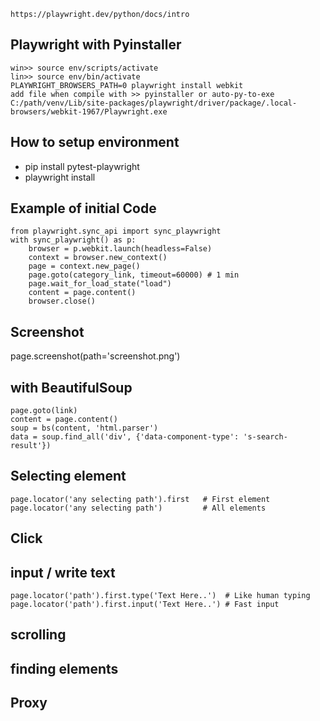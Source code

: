 `https://playwright.dev/python/docs/intro`
## Playwright with Pyinstaller
```
win>> source env/scripts/activate
lin>> source env/bin/activate
PLAYWRIGHT_BROWSERS_PATH=0 playwright install webkit
add file when compile with >> pyinstaller or auto-py-to-exe
C:/path/venv/Lib/site-packages/playwright/driver/package/.local-browsers/webkit-1967/Playwright.exe
```
## How to setup environment
- pip install pytest-playwright
- playwright install
## Example of initial Code
```
from playwright.sync_api import sync_playwright
with sync_playwright() as p:
    browser = p.webkit.launch(headless=False)
    context = browser.new_context()
    page = context.new_page()
    page.goto(category_link, timeout=60000) # 1 min
    page.wait_for_load_state("load")
    content = page.content()
    browser.close()
```
## Screenshot
page.screenshot(path='screenshot.png')
## with BeautifulSoup
```
page.goto(link)
content = page.content()
soup = bs(content, 'html.parser')
data = soup.find_all('div', {'data-component-type': 's-search-result'})
```
## Selecting element
``
page.locator('any selecting path').first   # First element
page.locator('any selecting path')         # All elements
``
## Click

## input / write text
```
page.locator('path').first.type('Text Here..')  # Like human typing
page.locator('path').first.input('Text Here..') # Fast input
```

## scrolling

## finding elements

## Proxy






